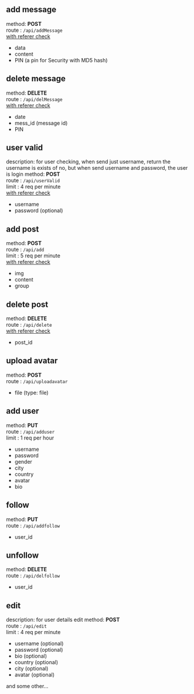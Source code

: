 ## add message
method: **POST** <br />
route : `/api/addMessage`<br />
[with referer check](./referer.md)
- data
- content
- PIN (a pin for Security with MD5 hash)

## delete message
method: **DELETE**<br />
route : `/api/delMessage`<br />
[with referer check](./referer.md)
- date
- mess_id (message id)
- PIN

## user valid
description: for user checking, when send just username, return the username is exists of no, but when send username and password, the user is login
method: **POST**<br />
route : `/api/userValid`<br />
limit : 4 req per minute<br />
[with referer check](./referer.md)
- username
- password (optional)

## add post
method: **POST**<br />
route : `/api/add`<br />
limit : 5 req per minute<br />
[with referer check](./referer.md)
- img
- content
- group

## delete post
method: **DELETE**<br />
route : `/api/delete`<br />
[with referer check](./referer.md)
- post_id

## upload avatar
method: **POST**<br />
route : `/api/uploadavatar`<br />
- file (type: file)

## add user
method: **PUT**<br />
route : `/api/adduser`<br />
limit : 1 req per hour 
- username
- password
- gender
- city
- country
- avatar
- bio

## follow
method: **PUT**<br />
route : `/api/addfollow`<br />
- user_id

## unfollow
method: **DELETE**<br />
route : `/api/delfollow`<br />
- user_id

## edit
description: for user details edit
method: **POST**<br />
route : `/api/edit`<br />
limit : 4 req per minute
- username (optional)
- password (optional)
- bio (optional)
- country (optional)
- city (optional)
- avatar (optional)

and some other...